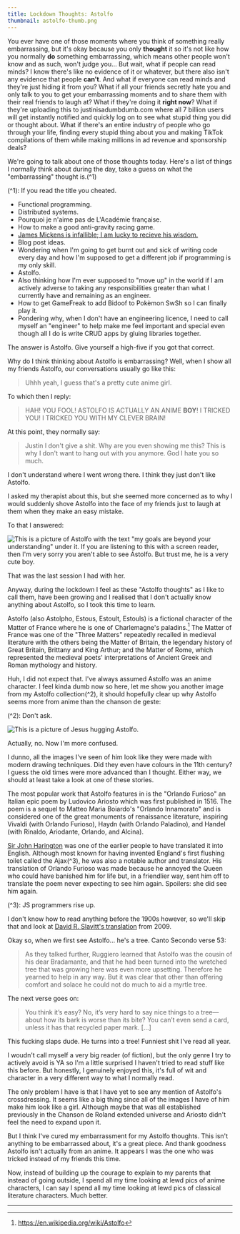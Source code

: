 ```yaml
---
title: Lockdown Thoughts: Astolfo
thumbnail: astolfo-thumb.png
---
```


You ever have one of those moments where you think of something really embarrassing, but it's okay because you only **thought** it so it's not like how you normally **do** something embarrassing, which means other people won't know and as such, won't judge you... But wait, what if people can read minds? I know there's like no evidence of it or whatever, but there also isn't any evidence that people **can't**. And what if everyone can read minds and they're just hiding it from you? What if all your friends secretly hate you and only talk to you to get your embarrassing moments and to share them with their real friends to laugh at? What if they're doing it **right now**? What if they're uploading this to justinisadumbdumb.com where all 7 billion users will get instantly notified and quickly log on to see what stupid thing you did or thought about. What if there's an entire industry of people who go through your life, finding every stupid thing about you and making TikTok compilations of them while making millions in ad revenue and sponsorship deals?

We're going to talk about one of those thoughts today. Here's a list of things I normally think about during the day, take a guess on what the "embarrassing" thought is.(^1)

(^1): If you read the title you cheated.

- Functional programming.
- Distributed systems.
- Pourquoi je n'aime pas de L'Académie française.
- How to make a good anti-gravity racing game.
- [James Mickens is infallible; I am lucky to recieve his wisdom.](https://vimeo.com/95066828)
- Blog post ideas.
- Wondering when I'm going to get burnt out and sick of writing code every day and how I'm supposed to get a different job if programming is my only skill.
- Astolfo.
- Also thinking how I'm ever supposed to "move up" in the world if I am actively adverse to taking any responsibilities greater than what I currently have and remaining as an engineer.
- How to get GameFreak to add Bidoof to Pokèmon SwSh so I can finally play it.
- Pondering why, when I don't have an engineering licence, I need to call myself an "engineer" to help make me feel important and special even though all I do is write CRUD apps by gluing libraries together.

The answer is Astolfo. Give yourself a high-five if you got that correct.

Why do I think thinking about Astolfo is embarrassing? Well, when I show all my friends Astolfo, our conversations usually go like this:

> Uhhh yeah, I guess that's a pretty cute anime girl.

To which then I reply:

> HAH! YOU FOOL! ASTOLFO IS ACTUALLY AN ANIME **BOY**! I TRICKED YOU! I TRICKED YOU WITH MY CLEVER BRAIN!

At this point, they normally say:

> Justin I don't give a shit. Why are you even showing me this? This is why I don't want to hang out with you anymore. God I hate you so much.

I don't understand where I went wrong there. I think they just don't like Astolfo.

I asked my therapist about this, but she seemed more concerned as to why I would suddenly shove Astolfo into the face of my friends just to laugh at them when they make an easy mistake.

To that I answered:

![This is a picture of Astolfo with the text "my goals are beyond your understanding" under it. If you are listening to this with a screen reader, then I'm very sorry you aren't able to see Astolfo. But trust me, he is a very cute boy.](https://cdn.halcyonnouveau.xyz/blog/img/goals.jpg)

That was the last session I had with her.

Anyway, during the lockdown I feel as these "Astolfo thoughts" as I like to call them, have been growing and I realised that I don't actually know anything about Astolfo, so I took this time to learn.

Astolfo (also Astolpho, Estous, Estoult, Estouls) is a fictional character of the Matter of France where he is one of Charlemagne's paladins.[^1] The Matter of France was one of the "Three Matters" repeatedly recalled in medieval literature with the others being the Matter of Britain, the legendary history of Great Britain, Brittany and King Arthur; and the Matter of Rome, which represented the medieval poets' interpretations of Ancient Greek and Roman mythology and history.

Huh, I did not expect that. I've always assumed Astolfo was an anime character. I feel kinda dumb now so here, let me show you another image from my Astolfo collection(^2), it should hopefully clear up why Astolfo seems more from anime than the chanson de geste:

(^2): Don't ask.

![This is a picture of Jesus hugging Astolfo.](https://cdn.halcyonnouveau.xyz/blog/img/goals2.jpg)

Actually, no. Now I'm more confused.

I dunno, all the images I've seen of him look like they were made with modern drawing techniques. Did they even have colours in the 11th century? I guess the old times were more advanced than I thought. Either way, we should at least take a look at one of these stories.

The most popular work that Astolfo features in is the "Orlando Furioso" an Italian epic poem by Ludovico Ariosto which was first published in 1516. The poem is a sequel to Matteo Maria Boiardo's "Orlando Innamorato" and is considered  one of the great monuments of renaissance literature, inspiring Vivaldi (with Orlando Furioso), Haydn (with Orlando Paladino), and Handel (with Rinaldo, Ariodante, Orlando, and Alcina).

[Sir John Harington](https://en.wikipedia.org/wiki/John_Harington_\(writer\)) was one of the earlier people to have translated it into English. Although most known for having invented England's first flushing toilet called the Ajax(^3), he was also a notable author and translator. His translation of Orlando Furioso was made because he annoyed the Queen who could have banished him for life but, in a friendlier way, sent him off to translate the poem never expecting to see him again. Spoilers: she did see him again.

(^3): JS programmers rise up.

I don't know how to read anything before the 1900s however, so we'll skip that and look at [David R. Slavitt's translation](https://www.hup.harvard.edu/catalog.php?isbn=9780674060128) from 2009.

Okay so, when we first see Astolfo... he's a tree. Canto Secondo verse 53:

> As they talked further, Ruggiero learned that Astolfo was the cousin of his dear Bradamante, and that he had been turned into the wretched tree that was growing here was even more upsetting. Therefore he yearned to help in any way. But it was clear that other than offering comfort and solace he could not do much to aid a myrtle tree.

The next verse goes on:

> You think it’s easy? No, it’s very hard to say nice things to a tree—about how its bark is worse than its bite? You can’t even send a card, unless it has that recycled paper mark. [...]

This fucking slaps dude. He turns into a tree! Funniest shit I've read all year.

I woudn't call myself a very big reader (of fiction), but the only genre I try to actively avoid is YA so I'm a little surprised I haven't tried to read stuff like this before. But honestly, I genuinely enjoyed this, it's full of wit and character in a very different way to what I normally read.

The only problem I have is that I have yet to see any mention of Astolfo's crossdressing. It seems like a big thing since all of the images I have of him make him look like a girl. Although maybe that was all established previously in the Chanson de Roland extended universe and Ariosto didn't feel the need to expand upon it.

But I think I've cured my embarrassment for my Astolfo thoughts. This isn't anything to be embarrassed about, it's a great piece. And thank goodness Astolfo isn't actually from an anime. It appears I was the one who was tricked instead of my friends this time.

Now, instead of building up the courage to explain to my parents that instead of going outside, I spend all my time looking at lewd pics of anime characters,  I can say I spend all my time looking at lewd pics of classical literature characters. Much better.

---

[^1]: https://en.wikipedia.org/wiki/Astolfo
